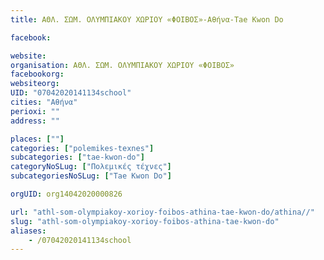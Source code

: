 ```yaml
---
title: ΑΘΛ. ΣΩΜ. ΟΛΥΜΠΙΑΚΟΥ ΧΩΡΙΟΥ «ΦΟΙΒΟΣ»-Αθήνα-Tae Kwon Do

facebook:

website:
organisation: ΑΘΛ. ΣΩΜ. ΟΛΥΜΠΙΑΚΟΥ ΧΩΡΙΟΥ «ΦΟΙΒΟΣ»
facebookorg:
websiteorg:
UID: "07042020141134school"
cities: "Αθήνα"
perioxi: ""
address: ""

places: [""]
categories: ["polemikes-texnes"]
subcategories: ["tae-kwon-do"]
categoryNoSLug: ["Πολεμικές τέχνες"]
subcategoriesNoSLug: ["Tae Kwon Do"]

orgUID: org14042020000826

url: "athl-som-olympiakoy-xorioy-foibos-athina-tae-kwon-do/athina//"
slug: "athl-som-olympiakoy-xorioy-foibos-athina-tae-kwon-do"
aliases:
    - /07042020141134school
---
```





